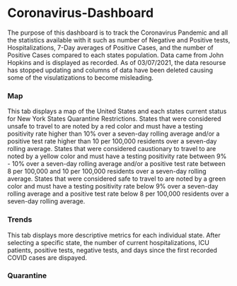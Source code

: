 # Coronavirus-Dashboard

The purpose of this dashboard is to track the Coronavirus Pandemic and all the statistics available with it such as number of Negative and Positive tests, Hospitalizations, 7-Day averages of Positive Cases, and the number of Positive Cases compared to each states population. Data came from John Hopkins and is displayed as recorded. As of 03/07/2021, the data resourse has stopped updating and columns of data have been deleted causing some of the visulatizations to become misleading.

### Map

This tab displays a map of the United States and each states current status for New York States Quarantine Restrictions. States that were considered unsafe to travel to are noted by a red color and must have a testing positivity rate higher than 10% over a seven-day rolling average and/or a positive test rate higher than 10 per 100,000 residents over a seven-day rolling average. States that were considered caustionary to travel to are noted by a yellow color and must have a testing positivity rate between 9% - 10% over a seven-day rolling average and/or a positive test rate between 8 per 100,000 and 10 per 100,000 residents over a seven-day rolling average. States that were considered safe to travel to are noted by a green color and must have a testing positivity rate below 9% over a seven-day rolling average and a positive test rate below 8 per 100,000 residents over a seven-day rolling average.

### Trends

This tab displays more descriptive metrics for each individual state. After selecting a specific state, the number of current hospitalizations, ICU patients, positive tests, negative tests, and days since the first recorded COVID cases are dispayed.

### Quarantine

